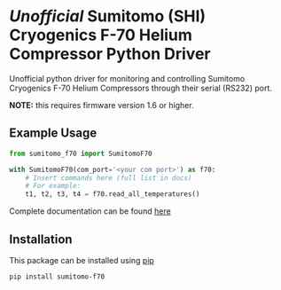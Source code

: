 # *Unofficial* Sumitomo (SHI) Cryogenics F-70 Helium Compressor Python Driver

Unofficial python driver for monitoring and controlling Sumitomo Cryogenics F-70 Helium Compressors through their serial (RS232) port. 

**NOTE:** this requires firmware version 1.6 or higher.

## Example Usage

```python
from sumitomo_f70 import SumitomoF70

with SumitomoF70(com_port='<your com port>') as f70:
    # Insert commands here (full list in docs)
    # For example:
    t1, t2, t3, t4 = f70.read_all_temperatures()
```

Complete documentation can be found [here](https://xkstein.github.io/Sumitomo-F70-Python/)

## Installation

This package can be installed using [pip](https://pypi.org/project/sumitomo-f70/)

```
pip install sumitomo-f70
```
